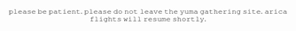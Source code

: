 <p align="center"><sub>
𝚙𝚕𝚎𝚊𝚜𝚎 𝚋𝚎 𝚙𝚊𝚝𝚒𝚎𝚗𝚝. 𝚙𝚕𝚎𝚊𝚜𝚎 𝚍𝚘 𝚗𝚘𝚝 𝚕𝚎𝚊𝚟𝚎 𝚝𝚑𝚎 𝚢𝚞𝚖𝚊 𝚐𝚊𝚝𝚑𝚎𝚛𝚒𝚗𝚐 𝚜𝚒𝚝𝚎. 𝚊𝚛𝚒𝚌𝚊 𝚏𝚕𝚒𝚐𝚑𝚝𝚜 𝚠𝚒𝚕𝚕 𝚛𝚎𝚜𝚞𝚖𝚎 𝚜𝚑𝚘𝚛𝚝𝚕𝚢.
</sub></p>
